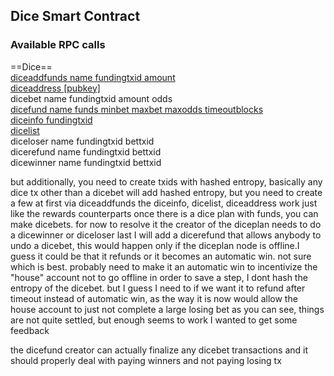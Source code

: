 ## Dice Smart Contract


### Available RPC calls

==Dice==  
[diceaddfunds name fundingtxid amount](./diceaddfunds.md)  
[diceaddress [pubkey]](./diceaddress.md)  
dicebet name fundingtxid amount odds  
[dicefund name funds minbet maxbet maxodds timeoutblocks](./dicefund.md)  
[diceinfo fundingtxid](./diceinfo.md)  
[dicelist](./dicelist.md)  
diceloser name fundingtxid bettxid  
dicerefund name fundingtxid bettxid  
dicewinner name fundingtxid bettxid  

but additionally, you need to create txids with hashed entropy, basically any dice tx other than a dicebet will add hashed entropy, but you need to create a few at first via diceaddfunds
the diceinfo, dicelist, diceaddress work just like the rewards counterparts
once there is a dice plan with funds, you can make dicebets. for now to resolve it the creator of the diceplan needs to do a dicewinner or diceloser
last I will add a dicerefund that allows anybody to undo a dicebet, this would happen only if the diceplan node is offline.I guess it could be that it refunds or it becomes an automatic win. not sure which is best. probably need to make it an automatic win to incentivize the "house" account not to go offline
in order to save a step, I dont hash the entropy of the dicebet. but I guess I need to if we want it to refund after timeout instead of automatic win, as the way it is now would allow the house account to just not complete a large losing bet
as you can see, things are not quite settled, but enough seems to work I wanted to get some feedback

the dicefund creator can actually finalize any dicebet transactions and it should properly deal with paying winners and not paying losing tx
